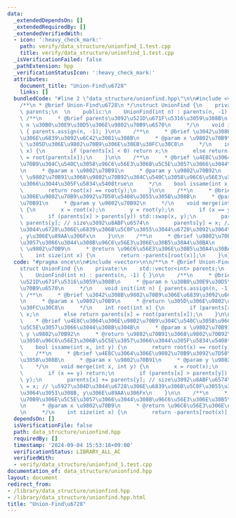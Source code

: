 ```yaml
---
data:
  _extendedDependsOn: []
  _extendedRequiredBy: []
  _extendedVerifiedWith:
  - icon: ':heavy_check_mark:'
    path: verify/data_structure/unionfind_1.test.cpp
    title: verify/data_structure/unionfind_1.test.cpp
  _isVerificationFailed: false
  _pathExtension: hpp
  _verificationStatusIcon: ':heavy_check_mark:'
  attributes:
    document_title: "Union-Find\u6728"
    links: []
  bundledCode: "#line 2 \"data_structure/unionfind.hpp\"\n\n#include <vector>\n\n\
    /**\n * @brief Union-Find\u6728\n */\nstruct UnionFind {\n    private:\n    std::vector<int>\
    \ parents;\n  \n    public:\n    UnionFind(int n) : parents(n, -1) { }\n\n   \
    \ /**\n     * @brief parents\u3092\u521D\u671F\u5316\u3059\u308B\n     * @param\
    \ n \u30B0\u30E9\u30D5\u306E\u9802\u70B9\u6570\n     */\n    void init(int n)\
    \ { parents.assign(n, -1); }\n\n    /**\n     * @brief \u3042\u308B\u9802\u70B9\
    \u306E\u6839\u3092\u6C42\u3081\u308B\n     * @param x \u9802\u70B9\n     * @return\
    \ \u305D\u306E\u9802\u70B9\u306E\u30EB\u30FC\u30C8\n     */\n    int root(int\
    \ x) {\n        if (parents[x] < 0) return x;\n        else return parents[x]\
    \ = root(parents[x]);\n    }\n\n    /**\n     * @brief \u4E8C\u3064\u306E\u9802\
    \u70B9\u304C\u540C\u3058\u96C6\u56E3\u306B\u5C5E\u3057\u3066\u3044\u308B\u304B\
    \n     * @param x \u9802\u70B91\n     * @param y \u9802\u70B92\n     * @return\
    \ \u9802\u70B91\u3068\u9802\u70B92\u304C\u540C\u3058\u96C6\u56E3\u306B\u5C5E\u3057\
    \u3066\u3044\u305F\u5834\u5408true\n     */\n    bool issame(int x, int y) {\n\
    \        return root(x) == root(y);\n    }\n\n    /**\n     * @brief \u4E8C\u3064\
    \u306E\u9802\u70B9\u3092\u7D50\u5408\u3055\u305B\u308B\n     * @param x \u9802\
    \u70B91\n     * @param y \u9802\u70B92\n     */\n    void merge(int x, int y)\
    \ {\n        x = root(x);\n        y = root(y);\n        if (x == y) return;\n\
    \        if (parents[x] > parents[y]) std::swap(x, y);\n        parents[x] +=\
    \ parents[y]; // size\u3092\u8ABF\u6574\n        parents[y] = x; // \u5927\u304D\
    \u3044\u6728\u306E\u6839\u306B\u5C0F\u3055\u3044\u6728\u3092\u3064\u3051\u308B\
    , y\u306E\u89AA\u306Fx\n    }\n\n    /**\n     * @brief \u9802\u70B9\u306E\u5C5E\
    \u3057\u3066\u3044\u308B\u96C6\u56E3\u306E\u30B5\u30A4\u30BA\n     * @param x\
    \ \u9802\u70B9\n     * @return \u96C6\u56E3\u306E\u30B5\u30A4\u30BA\n     */\n\
    \    int size(int x) {\n        return -parents[root(x)];\n    }\n};\n"
  code: "#pragma once\n\n#include <vector>\n\n/**\n * @brief Union-Find\u6728\n */\n\
    struct UnionFind {\n    private:\n    std::vector<int> parents;\n  \n    public:\n\
    \    UnionFind(int n) : parents(n, -1) { }\n\n    /**\n     * @brief parents\u3092\
    \u521D\u671F\u5316\u3059\u308B\n     * @param n \u30B0\u30E9\u30D5\u306E\u9802\
    \u70B9\u6570\n     */\n    void init(int n) { parents.assign(n, -1); }\n\n   \
    \ /**\n     * @brief \u3042\u308B\u9802\u70B9\u306E\u6839\u3092\u6C42\u3081\u308B\
    \n     * @param x \u9802\u70B9\n     * @return \u305D\u306E\u9802\u70B9\u306E\u30EB\
    \u30FC\u30C8\n     */\n    int root(int x) {\n        if (parents[x] < 0) return\
    \ x;\n        else return parents[x] = root(parents[x]);\n    }\n\n    /**\n \
    \    * @brief \u4E8C\u3064\u306E\u9802\u70B9\u304C\u540C\u3058\u96C6\u56E3\u306B\
    \u5C5E\u3057\u3066\u3044\u308B\u304B\n     * @param x \u9802\u70B91\n     * @param\
    \ y \u9802\u70B92\n     * @return \u9802\u70B91\u3068\u9802\u70B92\u304C\u540C\
    \u3058\u96C6\u56E3\u306B\u5C5E\u3057\u3066\u3044\u305F\u5834\u5408true\n     */\n\
    \    bool issame(int x, int y) {\n        return root(x) == root(y);\n    }\n\n\
    \    /**\n     * @brief \u4E8C\u3064\u306E\u9802\u70B9\u3092\u7D50\u5408\u3055\
    \u305B\u308B\n     * @param x \u9802\u70B91\n     * @param y \u9802\u70B92\n \
    \    */\n    void merge(int x, int y) {\n        x = root(x);\n        y = root(y);\n\
    \        if (x == y) return;\n        if (parents[x] > parents[y]) std::swap(x,\
    \ y);\n        parents[x] += parents[y]; // size\u3092\u8ABF\u6574\n        parents[y]\
    \ = x; // \u5927\u304D\u3044\u6728\u306E\u6839\u306B\u5C0F\u3055\u3044\u6728\u3092\
    \u3064\u3051\u308B, y\u306E\u89AA\u306Fx\n    }\n\n    /**\n     * @brief \u9802\
    \u70B9\u306E\u5C5E\u3057\u3066\u3044\u308B\u96C6\u56E3\u306E\u30B5\u30A4\u30BA\
    \n     * @param x \u9802\u70B9\n     * @return \u96C6\u56E3\u306E\u30B5\u30A4\u30BA\
    \n     */\n    int size(int x) {\n        return -parents[root(x)];\n    }\n};\n"
  dependsOn: []
  isVerificationFile: false
  path: data_structure/unionfind.hpp
  requiredBy: []
  timestamp: '2024-09-04 15:53:16+09:00'
  verificationStatus: LIBRARY_ALL_AC
  verifiedWith:
  - verify/data_structure/unionfind_1.test.cpp
documentation_of: data_structure/unionfind.hpp
layout: document
redirect_from:
- /library/data_structure/unionfind.hpp
- /library/data_structure/unionfind.hpp.html
title: "Union-Find\u6728"
---
```

